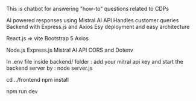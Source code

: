<!-- support chatbot project  -->
This is chatbot for answering "how-to" questions related to CDPs 

<!-- features  -->
AI powered responses using Mistral  AI API
Handles customer queries
Backend with Express.js and Axios
Esy deployment and easy architecture

<!-- tech stack -->
<!-- frontend -->
React.js => vite
Bootstrap 5
Axios

<!-- backend -->
Node.js
Express.js
Mistral AI API
CORS and Dotenv

<!-- how to run the project -->
<!-- backend -->
In .env file inside backend/ folder :
add your mitral api key 
and start the backend server by :
node server.js

<!-- frontend setup -->
cd ../frontend
npm install

<!--start frontend -->
npm run dev
